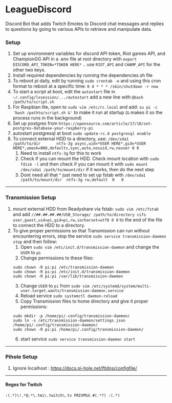 # LeagueDiscord

Discord Bot that adds Twitch Emotes to Discord chat messages and replies to questions by going to various APIs to retrieve and manipulate data.

### Setup

1. Set up environment variables for discord API token, Riot games API, and ChampionGG API in a .env file at root directory with `export DISCORD_API_TOKEN=*TOKEN HERE*` .. use `RIOT_API` and `CHAMP_API` for the other two keys.
2. Install required dependencies by running the dependencies.sh file
3. To reboot pi daily, edit by running `sudo crontab -e` and using this cron format to reboot at a specific time: `0 4 * * * /sbin/shutdown -r now`
4. To start a script at boot, edit the `autostart` file in `~/.config/lxsession/.../autostart` add a new line with `@bash /path/to/script.sh`
5. For Raspbian lite, open to `sudo vim /etc/rc.local` and add: `su pi -c 'bash /pathto/script.sh &'` to make it run at startup (`&` makes it so the process runs in the background)
6. Set up postgres from `https://opensource.com/article/17/10/set-postgres-database-your-raspberry-pi`
7. autostart postgresql at boot `sudo update-rc.d postgresql enable`
8. To connect external HDD to a directory, use: `/dev/sda1       /path/to/dir       ntfs-3g async,uid=*USER HERE*,gid=*USER HERE*,umask=000,defaults,sync,auto,nosuid,rw,nouser 0 0`
    1. Need to install `ntfs-3g` for this to work
    2. Check if you can mount the HDD. Check mount location with `sudo fdisk -l` and then check if you can mount it with `sudo mount /dev/sda1 /path/to/mount/dir` if it works, then do the next step
    3. Dont need all that ^ just need to set up fstab with `/dev/sda1 	/path/to/mount/dir	ntfs-3g	rw,default	0	0`


----------------

### Transmission Setup

1. mount external HDD from Readyshare via fstab: `sudo vim /etc/fstab` and add `//##.##.##.##/USB_Storage/ /path/to/directory cifs user,guest,uid=pi,gid=pi,rw,iocharset=utf8 0 0` to the end of the file to connect the HDD to a directory.
2. To give proper permissions so that Transmission can run without encountering errors, stop the service `sudo service transmission-daemon stop` and then follow:
    1. Open `sudo vim /etc/init.d/transmission-daemon` and change the `USER` to `pi`
    2. Change permissions to these files: 
    ```
    sudo chown -R pi:pi /etc/transmission-daemon
    sudo chown -R pi:pi /etc/init.d/transmission-daemon
    sudo chown -R pi:pi /var/lib/transmission-daemon
    ```
    3. Change `USER` to `pi` from `sudo vim /etc/systemd/system/multi-user.target.wants/transmission-daemon.service`
    4. Reload service `sudo systemctl daemon-reload`
    5. Copy Transmission files to home directory and give it proper permissions:
    ```
    sudo mkdir -p /home/pi/.config/transmission-daemon/
    sudo ln -s /etc/transmission-daemon/settings.json /home/pi/.config/transmission-daemon/
    sudo chown -R pi:pi /home/pi/.config/transmission-daemon/
    ```
    6. start service `sudo service transmission-daemon start`
    
------------

### Pihole Setup

1. Ignore localhost : https://docs.pi-hole.net/ftldns/configfile/


------------

#### Regex for Twitch
`:(.*)\!.*@.*\.tmi\.twitch\.tv PRIVMSG #(.*?) :(.*)`
